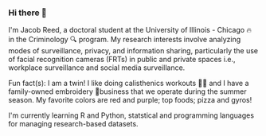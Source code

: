 ### Hi there 👋

I'm Jacob Reed, a doctoral student at the University of Illinois - Chicago 🔥 in the Criminology 🔍 program. My research interests involve analyzing modes of surveillance, privacy, and information sharing, particularly the use of facial recognition cameras (FRTs) in public and private spaces i.e., workplace surveillance and social media surveillance.

Fun fact(s): I am a twin! I like doing calisthenics workouts 🏋️‍♂️ and I have a family-owned embroidery 🧵business that we operate during the summer season. My favorite colors are red and purple; top foods; pizza and gyros!

I'm currently learning R and Python, statstical and programming languages for managing research-based datasets.

<!--
**ReedJacob/ReedJacob** is a ✨ _special_ ✨ repository because its `README.md` (this file) appears on your GitHub profile.

Here are some ideas to get you started:

- 🔭 I’m currently working on ...
- 🌱 I’m currently learning ...
- 👯 I’m looking to collaborate on ...
- 🤔 I’m looking for help with ...
- 💬 Ask me about ...
- 📫 How to reach me: ...
- 😄 Pronouns: ...
- ⚡ Fun fact: ...
-->
